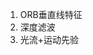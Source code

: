 <!--
 * @Author: Liu Weilong
 * @Date: 2021-01-29 16:41:49
 * @LastEditors: Liu Weilong 
 * @LastEditTime: 2021-01-29 16:43:31
 * @FilePath: /3rd-test-learning/work_record/learning_task/week_plan_collection_2021/interesting_target.md
 * @Description: 
-->
1. ORB垂直线特征
2. 深度滤波
3. 光流+运动先验